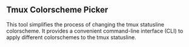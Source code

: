 ## Tmux Colorscheme Picker

This tool simplifies the process of changing the tmux statusline colorscheme. It provides a convenient command-line interface (CLI) to apply different colorschemes to the tmux statusline.
